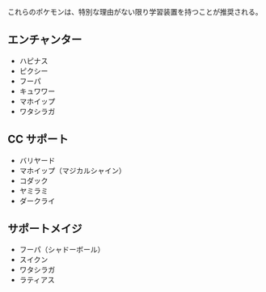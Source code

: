 これらのポケモンは、特別な理由がない限り学習装置を持つことが推奨される。

## エンチャンター

- ハピナス
- ピクシー
- フーパ
- キュワワー
- マホイップ
- ワタシラガ

## CC サポート

- バリヤード
- マホイップ（マジカルシャイン）
- コダック
- ヤミラミ
- ダークライ

## サポートメイジ

- フーパ（シャドーボール）
- スイクン
- ワタシラガ
- ラティアス
